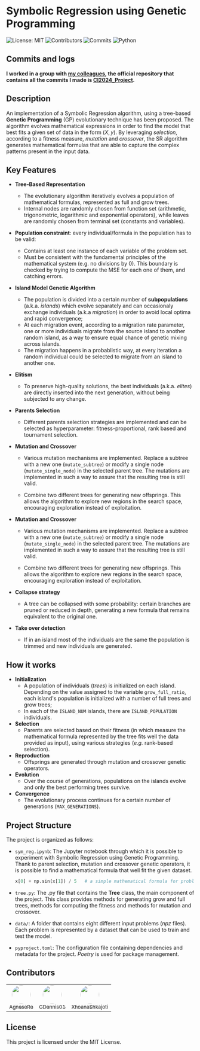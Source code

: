 <!-- omit in toc -->
# Symbolic Regression using Genetic Programming
![License: MIT](https://img.shields.io/badge/license-MIT-green)
![Contributors](https://img.shields.io/badge/Contributors-4-brightgreen)
![Commits](https://img.shields.io/badge/Commits-28-blue)
![Python](https://img.shields.io/badge/python-3.10-blue)

## Commits and logs
**I worked in a group with [my colleagues](#contributors), the official repository that contains all the commits I made is [CI2024_Project](https://github.com/FerraiuoloP/CI2024_Project).**

## Description
An implementation of a Symbolic Regression algorithm, using a tree-based **Genetic Programming** (GP) evolutionary technique has been proposed. The algorithm evolves mathematical expressions in order to find the model that best fits a given set of data in the form $(X, y)$. By leveraging *selection*, according to a fitness measure, *mutation* and *crossover*, the SR algorithm generates mathematical formulas that are able to capture the complex patterns present in the input data.

## Key Features
- **Tree-Based Representation**
  - The evolutionary algorithm iteratively evolves a population of mathematical formulas, represented as full and grow trees.
  - Internal nodes are randomly chosen from function set (arithmetic, trigonometric, logarithmic and exponential operators), while leaves are randomly chosen from terminal set (constants and variables).
  
- **Population constraint**: every individual/formula in the population has to be valid:
	- Contains at least one instance of each variable of the problem set.
	- Must be consistent with the fundamental principles of the mathematical system (e.g. no divisions by 0). This boundary is checked by trying to compute the MSE for each one of them, and catching errors.

- **Island Model Genetic Algorithm**
  - The population is divided into a certain number of **subpopulations** (a.k.a. *islands*) which evolve separately and can occasionaly exchange individuals (a.k.a *migration*) in order to avoid local optima and rapid convergence;
  - At each migration event, according to a migration rate parameter, one or more individuals migrate from the source island to another random island, as a way to ensure equal chance of genetic mixing across islands.
  - The  migration happens in a probablistic way, at every iteration a random individual could be selected to migrate from an island to another one. 

- **Elitism**
  - To preserve high-quality solutions, the best individuals (a.k.a. *elites*) are directly inserted into the next generation, without being subjected to any change.

- **Parents Selection**
  - Different parents selection strategies are implemented and can be selected as hyperparameter: fitness-proportional, rank based and tournament selection.
  
- **Mutation and Crossover**

  - Various mutation mechanisms are implemented. Replace a subtree with a new one (`mutate_subtree`) or modify a single node (`mutate_single_node`) in the selected parent tree. The mutations are implemented in such a way to assure that the resulting tree is still valid.
  
  - Combine two different trees for generating new offsprings. This allows the algorithm to explore new regions in the search space, encouraging exploration instead of exploitation.

- **Mutation and Crossover**

  - Various mutation mechanisms are implemented. Replace a subtree with a new one (`mutate_subtree`) or modify a single node (`mutate_single_node`) in the selected parent tree. The mutations are implemented in such a way to assure that the resulting tree is still valid.
  
  - Combine two different trees for generating new offsprings. This allows the algorithm to explore new regions in the search space, encouraging exploration instead of exploitation.

- **Collapse strategy**
	- A tree can be collapsed with some probability: certain branches are pruned or reduced in depth, generating a new formula that remains equivalent to the original one.

- **Take over detection**
	- If in an island most of the individuals are the same the population is trimmed and new individuals are generated.

## How it works
- **Initialization**
  - A population of individuals (*trees*) is initialized on each island. Depending on the value assigned to the variable `grow_full_ratio`, each island's population is initialized with a number of full trees and grow trees;
  - In each of the `ISLAND_NUM` islands, there are `ISLAND_POPULATION` individuals.
- **Selection**
  - Parents are selected based on their fitness (in which measure the mathematical formula represented by the tree fits well the data provided as input), using various strategies (*e.g.* rank-based selection).
- **Reproduction**
  - Offsprings are generated through mutation and crossover genetic operators.
- **Evolution**
  - Over the course of generations, populations on the islands evolve and only the best performing trees survive.
- **Convergence**
  - The evolutionary process continues for a certain number of generations (`MAX_GENERATIONS`).

## Project Structure
The project is organized as follows:

- `sym_reg.ipynb`: The Jupyter notebook through which it is possible to experiment with Symbolic Regression using Genetic Programming. Thank to parent selection, mutation and crossover genetic operators, it is possible to find a mathematical formula that well fit the given dataset.
  
  ```python
  x[0] + np.sin(x[1]) / 5   # a simple mathematical formula for problem 0
  ```
  
- `tree.py`: The .py file that contains the **Tree** class, the main component of the project. This class provides methods for generating grow and full trees, methods for computing the fitness and methods for mutation and crossover.
- `data/`:  A folder that contains eight different input problems (*npz* files). Each problem is represented by a dataset that can be used to train and test the model.
- `pyproject.toml`: The configuration file containing dependencies and metadata for the project. *Poetry* is used for package management.

## Contributors
<table>
  <tr>
    <td align="center" style="border: none;">
      <a href="https://github.com/AgneseRe">
        <img src="https://github.com/AgneseRe.png" width="50px" style="border-radius: 50%; border: none;" alt=""/>
        <br />
        <sub>AgneseRe</sub>
      </a>
    </td>
    <td align="center">
      <a href="https://github.com/GDennis01">
        <img src="https://github.com/GDennis01.png" width="50px" style="border-radius: 50%; border: none;" alt=""/>
        <br />
        <sub>GDennis01</sub>
      </a>
    </td>
    <td align="center">
      <a href="https://github.com/XhoanaShkajoti">
        <img src="https://github.com/XhoanaShkajoti.png" width="50px" style="border-radius: 50%; border: none;" alt=""/>
        <br />
        <sub>XhoanaShkajoti</sub>
      </a>
    </td>
  </tr>
</table>

## License
This project is licensed under the MIT License.
